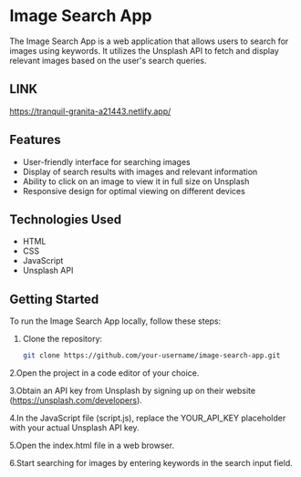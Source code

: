 # Image Search App
The Image Search App is a web application that allows users to search for images using keywords. It utilizes the Unsplash API to fetch and display relevant images based on the user's search queries.

## LINK
https://tranquil-granita-a21443.netlify.app/

## Features

- User-friendly interface for searching images
- Display of search results with images and relevant information
- Ability to click on an image to view it in full size on Unsplash
- Responsive design for optimal viewing on different devices

## Technologies Used

- HTML
- CSS
- JavaScript
- Unsplash API

## Getting Started

To run the Image Search App locally, follow these steps:

1. Clone the repository:

   ```bash
   git clone https://github.com/your-username/image-search-app.git
   
2.Open the project in a code editor of your choice.

3.Obtain an API key from Unsplash by signing up on their website (https://unsplash.com/developers).

4.In the JavaScript file (script.js), replace the YOUR_API_KEY placeholder with your actual Unsplash API key.

5.Open the index.html file in a web browser.

6.Start searching for images by entering keywords in the search input field.
